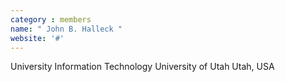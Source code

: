 ```yaml
---
category : members
name: " John B. Halleck " 
website: '#'
---
```

University Information Technology
University of Utah
Utah, USA

